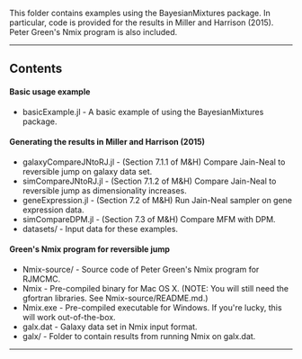 This folder contains examples using the BayesianMixtures package.
In particular, code is provided for the results in Miller and Harrison (2015).
Peter Green's Nmix program is also included.

----------------------------------------------------------------------
## Contents

#### Basic usage example
- basicExample.jl - A basic example of using the BayesianMixtures package.

#### Generating the results in Miller and Harrison (2015)
- galaxyCompareJNtoRJ.jl - (Section 7.1.1 of M&H) Compare Jain-Neal to reversible jump on galaxy data set.
- simCompareJNtoRJ.jl - (Section 7.1.2 of M&H) Compare Jain-Neal to reversible jump as dimensionality increases.
- geneExpression.jl - (Section 7.2 of M&H) Run Jain-Neal sampler on gene expression data.
- simCompareDPM.jl - (Section 7.3 of M&H) Compare MFM with DPM.
- datasets/ - Input data for these examples.

#### Green's Nmix program for reversible jump
- Nmix-source/ - Source code of Peter Green's Nmix program for RJMCMC.
- Nmix - Pre-compiled binary for Mac OS X. (NOTE: You will still need the gfortran libraries. See Nmix-source/README.md.)
- Nmix.exe - Pre-compiled executable for Windows. If you're lucky, this will work out-of-the-box.
- galx.dat - Galaxy data set in Nmix input format.
- galx/ - Folder to contain results from running Nmix on galx.dat.

----------------------------------------------------------------------


